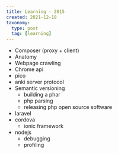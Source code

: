 ```yaml
---
title: Learning - 2015
created: 2021-12-18
taxonomy:
  type: post
  tag: [learning]
---
```


* Composer (proxy + client)
* Anatomy
* Webpage crawling
* Chrome api
* pico
* anki server protocol
* Semantic versioning
	* building a phar
	* php parsing
	* releasing php open source software
* laravel
* cordova
	* ionic framework
* nodejs
	* debugging
	* profiling
